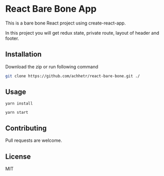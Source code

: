 # React Bare Bone App

This is a bare bone React project using create-react-app.

In this project you will get redux state, private route, layout of header and footer.

## Installation

Download the zip or run following command

```bash
git clone https://github.com/achhetr/react-bare-bone.git ./
```

## Usage

```
yarn install
```

```
yarn start
```

## Contributing

Pull requests are welcome.

## License

MIT
